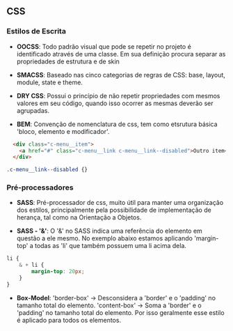 ## CSS

### Estilos de Escrita

* **OOCSS**: Todo padrão visual que pode se repetir no projeto é identificado através de uma classe. Em sua definição procura separar as propriedades de estrutura e de skin

* **SMACSS**: Baseado nas cinco categorias de regras de CSS: base, layout, module, state e theme.

* **DRY CSS**: Possui o princípio de não repetir propriedades com mesmos valores em seu código, quando isso ocorrer as mesmas deverão ser agrupadas.

* **BEM**: Convenção de nomenclatura de css, tem como etsrutura básica 'bloco, elemento e modificador'.

```html
  <div class="c-menu__item">
    <a href="#" class="c-menu__link c-menu__link--disabled">Outro item</a>
  </div>
```
```css
.c-menu__link--disabled {}
```

### Pré-processadores

* **SASS**: Pré-processador de css, muito útil para manter uma organização dos estilos, principalmente pela possibilidade de implementação de herança, tal como na Orientação a Objetos.

* **SASS - '&'**: O '&' no SASS indica uma referência do elemento em questão a ele mesmo. No exemplo abaixo estamos aplicando 'margin-top' a todas as 'li' que também possuem uma li acima dela.<br>

```css
li {
    & + li {
        margin-top: 20px;
    }
}
```

* **Box-Model**: 'border-box' -> Desconsidera a 'border' e o 'padding' no tamanho total do elemento. 'content-box' -> Soma a 'border' e o 'padding' no tamanho total do elemento. Por isso geralmente esse estilo é aplicado para todos os elementos.
